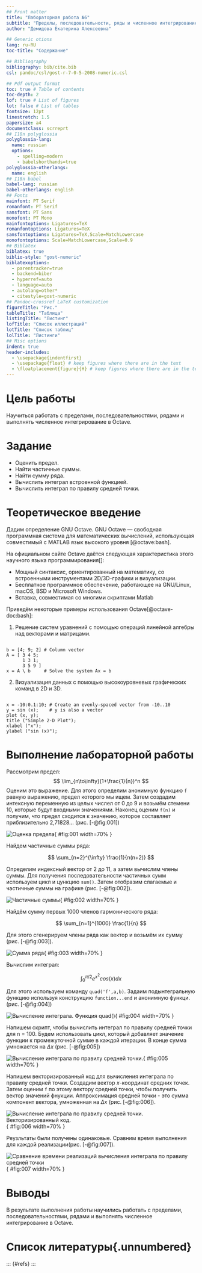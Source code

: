 ```yaml
---
## Front matter
title: "Лабораторная работа №6"
subtitle: "Пределы, последовательности, ряды и численное интегрирование в Octave"
author: "Демидова Екатерина Алексеевна"

## Generic otions
lang: ru-RU
toc-title: "Содержание"

## Bibliography
bibliography: bib/cite.bib
csl: pandoc/csl/gost-r-7-0-5-2008-numeric.csl

## Pdf output format
toc: true # Table of contents
toc-depth: 2
lof: true # List of figures
lot: false # List of tables
fontsize: 12pt
linestretch: 1.5
papersize: a4
documentclass: scrreprt
## I18n polyglossia
polyglossia-lang:
  name: russian
  options:
	- spelling=modern
	- babelshorthands=true
polyglossia-otherlangs:
  name: english
## I18n babel
babel-lang: russian
babel-otherlangs: english
## Fonts
mainfont: PT Serif
romanfont: PT Serif
sansfont: PT Sans
monofont: PT Mono
mainfontoptions: Ligatures=TeX
romanfontoptions: Ligatures=TeX
sansfontoptions: Ligatures=TeX,Scale=MatchLowercase
monofontoptions: Scale=MatchLowercase,Scale=0.9
## Biblatex
biblatex: true
biblio-style: "gost-numeric"
biblatexoptions:
  - parentracker=true
  - backend=biber
  - hyperref=auto
  - language=auto
  - autolang=other*
  - citestyle=gost-numeric
## Pandoc-crossref LaTeX customization
figureTitle: "Рис."
tableTitle: "Таблица"
listingTitle: "Листинг"
lofTitle: "Список иллюстраций"
lotTitle: "Список таблиц"
lolTitle: "Листинги"
## Misc options
indent: true
header-includes:
  - \usepackage{indentfirst}
  - \usepackage{float} # keep figures where there are in the text
  - \floatplacement{figure}{H} # keep figures where there are in the text
---
```


# Цель работы

Научиться работать с пределами, последовательностями, рядами и выполнять численное интегрирование в Octave.

# Задание

- Оценить предел.
- Найти частичные суммы.
- Найти сумму ряда.
- Вычислить интеграл встроенной функцией.
- Вычислить интеграл по правилу средней точки.

# Теоретическое введение

Дадим определение GNU Octave. GNU Octave — свободная программная система для математических вычислений, использующая совместимый с MATLAB язык высокого уровня [@octave:bash].

На официальном сайте Octave даётся следующая характеристика этого научного языка программирования[]:

- Мощный синтаксис, ориентированный на математику, со встроенными инструментами 2D/3D-графики и визуализации.
- Бесплатное программное обеспечение, работающее на GNU/Linux, macOS, BSD и Microsoft Windows.
- Вставка, совместимая со многими скриптами Matlab

Приведём некоторые примеры использования Octave[@octave-doc:bash]:

1. Решение систем уравнений с помощью операций линейной алгебры над векторами и матрицами.

```

b = [4; 9; 2] # Column vector
A = [ 3 4 5;
      1 3 1;
      3 5 9 ]
x = A \ b     # Solve the system Ax = b

```

2. Визуализация данных с помощью высокоуровневых графических команд в 2D и 3D.

```

x = -10:0.1:10; # Create an evenly-spaced vector from -10..10
y = sin (x);    # y is also a vector
plot (x, y);
title ("Simple 2-D Plot");
xlabel ("x");
ylabel ("sin (x)");

```

# Выполнение лабораторной работы

Рассмотрим предел:
$$
\lim_{n\to\infty}(1+\frac{1}{n})^n
$$
Оценим это выражение. Для этого определим анонимную функцию `f` равную выражению, предел которого мы ищем. Затем создадим интексную переменную из целых числел от 0 до 9 и возьмём стемени 10, которые будут входными значениями. Наконец оценим `f(n)` и получим, что предел сходится к значению, которое составляет приблизительно 2,71828...
(рис. [-@fig:001])

![Оценка предела](image/1.png){ #fig:001 width=70% }

Найдем частичные суммы ряда:

$$
\sum_{n=2}^{\infty} \frac{1}{n(n+2)}
$$

Определим индексный вектор от 2 до 11, а затем вычислим члены суммы.
Для получения последовательности частичных сумм используем цикл и цункцию `sum()`. Затем отобразим слагаемые и частичные суммы на графике (рис. [-@fig:002]).

![Частичные суммы](image/2.png){ #fig:002 width=70% }

Найдём сумму первых 1000 членов гармонического ряда:

$$
\sum_{n=1}^{1000} \frac{1}{n}
$$

Для этого сгенерируем члены ряда как вектор и возьмём их сумму (рис. [-@fig:003]).

![Сумма ряда](image/3.png){ #fig:003 width=70% }

Вычислим интеграл:

$$
\int_{0}^{\pi/2} e^{x^2}cos(x)dx
$$

Для этого используем команду `quad('f',a,b)`. Задаим подынтегральную функцию используя конструкцию `function...end` и анонимную функци. (рис. [-@fig:004])

![Вычисление интеграла. Функция `quad()`](image/4.png){ #fig:004 width=70% }

Напишем скрипт, чтобы вычислить интеграл по правилу средней точки для n = 100. Будем использовать цикл, который добавляет значение функции к промежуточной сумме в каждой итерации. В конце сумма умножается на $\Delta x$ (рис. [-@fig:005])

![Вычисление интеграла по правилу средней точки.](image/5.png){ #fig:005 width=70% }

Напишем векторизированный код для вычисления интеграла по правилу средней точки. Создадим вектор $x$-координат средних точек. Затем оценим `f` по этому вектору средней точки, чтобы получить вектор значений фнукции. Аппроксимация средней точки  - это сумма компонент вектора, умноженная на $\Delta x$ (рис. [-@fig:006]).

![Вычисление интеграла по правилу средней точки. Векторизированный код.](image/6.png){ #fig:006 width=70% }

Реузльтаты были получены одинаковые. Сравним время выполнения для каждой реализации(рис. [-@fig:007]).

![Сравнение времени реализаций вычисления интеграла по правилу средней точки](image/7.png){ #fig:007 width=70% }


# Выводы

В результате выполнения работы научились работать с пределами, последовательностями, рядами и выполнять численное интегрирование в Octave.

# Список литературы{.unnumbered}

::: {#refs}
:::
